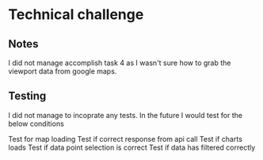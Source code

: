 # Technical challenge

## Notes
I did not manage accomplish task 4 as I wasn't sure how to grab the viewport data from google maps.

## Testing
I did not manage to incoprate any tests. In the future I would test for the below conditions

Test for map loading
Test if correct response from api call
Test if charts loads
Test if data point selection is correct
Test if data has filtered correctly


